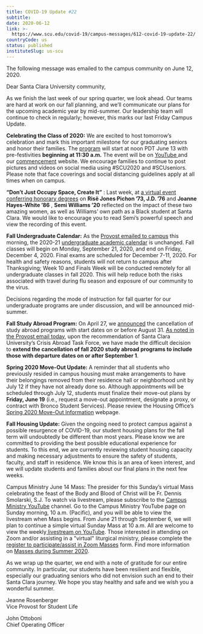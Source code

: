 ```yaml
---
title: COVID-19 Update #22
subtitle: 
date: 2020-06-12
link: >-
  https://www.scu.edu/covid-19/campus-messages/612-covid-19-update-22/
countryCode: us
status: published
instituteSlug: us-scu
---
```

The following message was emailed to the campus community on June 12, 2020.

Dear Santa Clara University community, 

As we finish the last week of our spring quarter, we look ahead. Our teams are hard at work on our fall planning, and we’ll communicate our plans for the upcoming academic year by mid-summer. Our leadership team will continue to check in regularly; however, this marks our last Friday Campus Update. 

**Celebrating the Class of 2020:** We are excited to host tomorrow’s celebration and mark this important milestone for our graduating seniors and honor their families. The [program](https://www.scu.edu/commencement/celebration/) will start at noon PDT June 13 with pre-festivities **beginning at 11:30 a.m.** The event will be on [YouTube ](https://urldefense.proofpoint.com/v2/url?u=https-3A__www.youtube.com_watch-3Fv-3D23Q7WGoZt5Q-26feature-3Dyoutu.be&d=DwMFaQ&c=iVyFbx9TtkoGWXYs40w9MA&r=HW82jcrO1tQQQ9ODpU0Fcw&m=AtQkpoZAfIgY6sgDCHGu9xwoEU9xOUYqI_5BaI-riuw&s=A9OMTWjsJvY5w-8Ol1GqhGXfQdyDsP_0f436NRxZ_sY&e=)and our [commencement](http://scu.edu/commencement) website. We encourage families to continue to post pictures and videos on social media using #SCU2020 and #SCUseniors.  Please note that face coverings and social distancing guidelines apply at all times when on campus. 

**“Don’t Just Occupy Space, Create It”** : Last week, at [a virtual event conferring honorary degrees](https://www.scu.edu/news-and-events/feature-stories/2020/stories/dont-just-occupy-space-create-it.html) on **Risë Jones Pichon ’73, J.D. ’76** and **Joanne Hayes-White ’86** , **Semi Williams ’20** reflected on the impact of these two amazing women, as well as Williams’ own path as a Black student at Santa Clara. We would like to encourage you to read Semi’s powerful speech and view the recording of this event.

**Fall Undergraduate Calendar:**  As the [Provost emailed to campus](https://www.scu.edu/provost/communications/special-announcements/fall-calendar-and-fall-study-abroad/) this morning, the 2020-21 [undergraduate academic calendar](https://www.scu.edu/media/offices/registrar/FALL2020VBFINAL.pdf) is unchanged. Fall classes will begin on Monday, September 21, 2020, and end on Friday, December 4, 2020. Final exams are scheduled for December 7-11, 2020. For health and safety reasons, students will not return to campus after Thanksgiving; Week 10 and Finals Week will be conducted remotely for all undergraduate classes in fall 2020. This will help reduce both the risks associated with travel during flu season and exposure of our community to the virus. 

Decisions regarding the mode of instruction for fall quarter for our undergraduate programs are under discussion, and will be announced mid-summer.  

**Fall Study Abroad Program:** On April 27, we [announced](https://www.scu.edu/provost/communications/special-announcements/fall-2020-study-abroad-cancelled-/) the cancellation of study abroad programs with start dates on or before August 31. [As noted in the Provost email today](https://www.scu.edu/provost/communications/special-announcements/fall-calendar-and-fall-study-abroad/), upon the recommendation of Santa Clara University’s Crisis Abroad Task Force, we have made the difficult decision to **extend the cancellation of fall 2020 study abroad programs to include those with departure dates on or after September 1**.

**Spring 2020 Move-Out Update:** A reminder that all students who previously resided in campus housing must make arrangements to have their belongings removed from their residence hall or neighborhood unit by July 12 if they have not already done so. Although appointments will be scheduled through July 12, students must finalize their move-out plans by **Friday, June 19** (i.e., request a move-out appointment, designate a proxy, or contract with Bronco Student Services). Please review the Housing Office’s [Spring 2020 Move-Out Information](https://www.scu.edu/living/spring-move-out/) webpage. 

**Fall Housing Update:** Given the ongoing need to protect campus against a possible resurgence of COVID-19, our student housing plans for the fall term will undoubtedly be different than most years.  Please know we are committed to providing the best possible educational experience for students.  To this end, we are currently reviewing student housing capacity and making necessary adjustments to ensure the safety of students, faculty, and staff in residence. We know this is an area of keen interest, and we will update students and families about our final plans in the next few weeks. 

Campus Ministry June 14 Mass: The presider for this Sunday’s virtual Mass celebrating the feast of the Body and Blood of Christ will be Fr. Dennis Smolarski, S.J. To watch via livestream, please subscribe to the [Campus Ministry YouTube](https://urldefense.proofpoint.com/v2/url?u=https-3A__www.youtube.com_user_scucm_featured-3Fsub-5Fconfirmation-3D1&d=DwMFaQ&c=iVyFbx9TtkoGWXYs40w9MA&r=HW82jcrO1tQQQ9ODpU0Fcw&m=AtQkpoZAfIgY6sgDCHGu9xwoEU9xOUYqI_5BaI-riuw&s=SHkt9AQ1yY8-oUMIjZZ-Lzl5soCd3vEIWetaWAt1iTI&e=) channel. Go to the Campus Ministry YouTube page on Sunday morning, 10 a.m. (Pacific), and you will be able to view the livestream when Mass begins. From June 21 through September 6, we will plan to continue a simple virtual Sunday Mass at 10 a.m. All are welcome to view the weekly[ livestream on YouTube](https://urldefense.proofpoint.com/v2/url?u=https-3A__www.youtube.com_user_scucm_featured-3Fsub-5Fconfirmation-3D1&d=DwMFaQ&c=iVyFbx9TtkoGWXYs40w9MA&r=HW82jcrO1tQQQ9ODpU0Fcw&m=AtQkpoZAfIgY6sgDCHGu9xwoEU9xOUYqI_5BaI-riuw&s=SHkt9AQ1yY8-oUMIjZZ-Lzl5soCd3vEIWetaWAt1iTI&e=). Those interested in attending on Zoom and/or assisting in a "virtual" liturgical ministry, please complete the [register to participate/assist in Zoom Masses](https://urldefense.proofpoint.com/v2/url?u=https-3A__docs.google.com_forms_d_e_1FAIpQLSez2meerIOR3addnUv2FrO9O3R-5FT-5FDHfwy6kR-5FLcMGXwMHnGw_viewform-3Fusp-3Dsf-5Flink&d=DwMFaQ&c=iVyFbx9TtkoGWXYs40w9MA&r=HW82jcrO1tQQQ9ODpU0Fcw&m=AtQkpoZAfIgY6sgDCHGu9xwoEU9xOUYqI_5BaI-riuw&s=aTZsZAqfXZ0ZmPvAhaF4yRCvNq0uptTwtvZ9jxXknfg&e=) form. Find more information on [Masses during Summer 2020](https://www.scu.edu/cm/covid-19-spirituality-resources/worship/).

As we wrap up the quarter, we end with a note of gratitude for our entire community.  In particular, our students have been resilient and flexible, especially our graduating seniors who did not envision such an end to their Santa Clara journey. We hope you stay healthy and safe and we wish you a wonderful summer.

Jeanne Rosenberger  
Vice Provost for Student Life

John Ottoboni  
Chief Operating Officer
